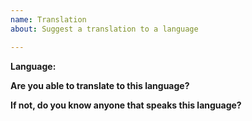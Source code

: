```yaml
---
name: Translation
about: Suggest a translation to a language

---
```


**Language:**

**Are you able to translate to this language?**

**If not, do you know anyone that speaks this language?**
